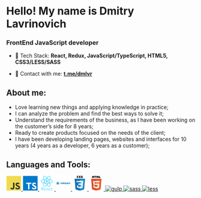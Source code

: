 <h1 align="left">Hello! My name is Dmitry Lavrinovich</h1>
<h3 align="left">FrontEnd JavaScript developer</h3>

- 👔 Tech Stack: **React, Redux, JavaScript/TypeScript, HTML5, CSS3/LESS/SASS**

- 🔭 Contact with me: **<a href="https://t.me/dmlvr">t.me/dmlvr</a>**

<h2 align="left">About me:</h2>
<ul>
  <li>Love learning new things and applying knowledge in practice;</li>
  <li>I can analyze the problem and find the best ways to solve it;</li>
  <li>Understand the requirements of the business, as I have been working on the customer’s side for 8 years;</li>
  <li>Ready to create products focused on the needs of the client;</li>
  <li>I have been developing landing pages, websites and interfaces for 10 years (4 years as a developer, 6 years as a customer);</li>
</ul>

<h2 align="left">Languages and Tools:</h2>
<p align="left">
  <a href="https://developer.mozilla.org/en-US/docs/Web/JavaScript" target="_blank" rel="noreferrer"> 
    <img src="https://raw.githubusercontent.com/devicons/devicon/master/icons/javascript/javascript-original.svg" alt="javascript" width="40" height="40"/> 
  </a>
  <a href="https://www.typescriptlang.org/" target="_blank" rel="noreferrer">
    <img src="https://raw.githubusercontent.com/devicons/devicon/master/icons/typescript/typescript-original.svg" alt="typescript" width="40" height="40"/>
  </a>
  <a href="https://reactjs.org/" target="_blank" rel="noreferrer"> 
    <img src="https://raw.githubusercontent.com/devicons/devicon/master/icons/react/react-original-wordmark.svg" alt="react" width="40" height="40"/>
  </a>
  <a href="https://webpack.js.org" target="_blank" rel="noreferrer">
    <img src="https://raw.githubusercontent.com/devicons/devicon/d00d0969292a6569d45b06d3f350f463a0107b0d/icons/webpack/webpack-original-wordmark.svg" alt="webpack" width="40" height="40"/> 
  </a>
  <a href="https://www.w3schools.com/css/" target="_blank" rel="noreferrer"> 
    <img src="https://raw.githubusercontent.com/devicons/devicon/master/icons/css3/css3-original-wordmark.svg" alt="css3" width="40" height="40"/> 
  </a> 
  <a href="https://www.w3.org/html/" target="_blank" rel="noreferrer"> 
    <img src="https://raw.githubusercontent.com/devicons/devicon/master/icons/html5/html5-original-wordmark.svg" alt="html5" width="40" height="40"/> 
  </a>
  <a href="https://gulpjs.com/" target="_blank" rel="noreferrer">
    <img src="http://dmlvr.ru/temp/github-icons/gulp.svg" alt="gulp" width="40" height="40" />
  </a>
  <a href="https://sass-lang.com/" target="_blank" rel="noreferrer">
    <img src="http://dmlvr.ru/temp/github-icons/sass.svg" alt="sass" width="40" height="40" />
  </a>
  <a href="https://lesscss.org/" target="_blank" rel="noreferrer">
    <img src="http://dmlvr.ru/temp/github-icons/less.svg" alt="less" width="40" height="40" />
  </a>
</p>
